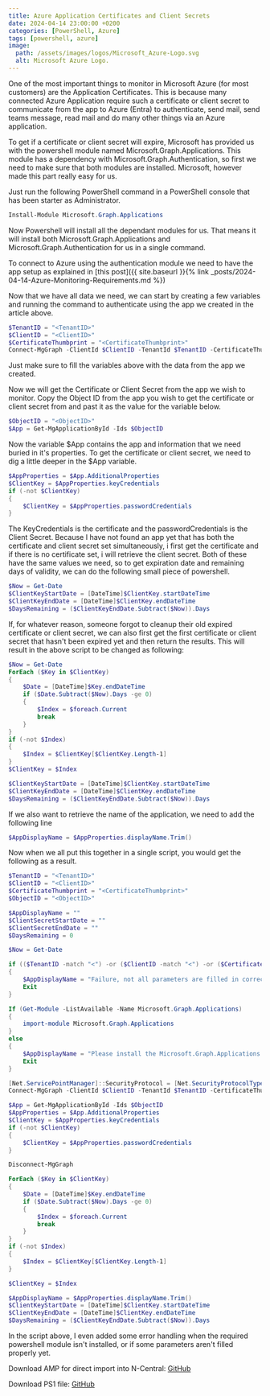 ```yaml
---
title: Azure Application Certificates and Client Secrets
date: 2024-04-14 23:00:00 +0200
categories: [PowerShell, Azure]
tags: [powershell, azure]
image:
  path: /assets/images/logos/Microsoft_Azure-Logo.svg
  alt: Microsoft Azure Logo.
---
```

One of the most important things to monitor in Microsoft Azure (for most customers) are the Application Certificates. This is because many connected Azure Application require such a certificate or client secret to communicate from the app to Azure (Entra) to authenticate, send mail, send teams message, read mail and do many other things via an Azure application.

To get if a certificate or client secret will expire, Microsoft has provided us with the powershell module named Microsoft.Graph.Applications.
This module has a dependency with Microsoft.Graph.Authentication, so first we need to make sure that both modules are installed. Microsoft, however made this part really easy for us.

Just run the following PowerShell command in a PowerShell console that has been starter as Administrator.
```powershell
Install-Module Microsoft.Graph.Applications
```

Now Powershell will install all the dependant modules for us. That means it will install both Microsoft.Graph.Applications and Microsoft.Graph.Authentication for us in a single command.

To connect to Azure using the authentication module we need to have the app setup as explained in [this post]({{ site.baseurl }}{% link _posts/2024-04-14-Azure-Monitoring-Requirements.md %})

Now that we have all data we need, we can start by creating a few variables and running the command to authenticate using the app we created in the article above.
```powershell
$TenantID = "<TenantID>"
$ClientID = "<ClientID>"
$CertificateThumbprint = "<CertificateThumbprint>"
Connect-MgGraph -ClientId $ClientID -TenantId $TenantID -CertificateThumbprint $CertificateThumbprint -Environment Global
```
Just make sure to fill the variables above with the data from the app we created.

Now we will get the Certificate or Client Secret from the app we wish to monitor. Copy the Object ID from the app you wish to get the certificate or client secret from and past it as the value for the variable below.
```powershell
$ObjectID = "<ObjectID>"
$App = Get-MgApplicationById -Ids $ObjectID
```

Now the variable $App contains the app and information that we need buried in it's properties.
To get the certificate or client secret, we need to dig a little deeper in the $App variable.
```powershell
$AppProperties = $App.AdditionalProperties
$ClientKey = $AppProperties.keyCredentials
if (-not $ClientKey)
{
    $ClientKey = $AppProperties.passwordCredentials
}
```

The KeyCredentials is the certificate and the passwordCredentials is the Client Secret.
Because I have not found an app yet that has both the certificate and client secret set simultaneously, i first get the certificate and if there is no certificate set, i will retrieve the client secret.
Both of these have the same values we need, so to get expiration date and remaining days of validity, we can do the following small piece of powershell.
```powershell
$Now = Get-Date
$ClientKeyStartDate = [DateTime]$ClientKey.startDateTime
$ClientKeyEndDate = [DateTime]$ClientKey.endDateTime
$DaysRemaining = ($ClientKeyEndDate.Subtract($Now)).Days
```
If, for whatever reason, someone forgot to cleanup their old expired certificate or client secret, we can also first get the first certificate or client secret that hasn't been expired yet and then return the results.
This will result in the above script to be changed as following:
```powershell
$Now = Get-Date
ForEach ($Key in $ClientKey)
{
	$Date = [DateTime]$Key.endDateTime
	if ($Date.Subtract($Now).Days -ge 0)
	{
		$Index = $foreach.Current
		break
	}
}
if (-not $Index)
{
	$Index = $ClientKey[$ClientKey.Length-1]
}
$ClientKey = $Index

$ClientKeyStartDate = [DateTime]$ClientKey.startDateTime
$ClientKeyEndDate = [DateTime]$ClientKey.endDateTime
$DaysRemaining = ($ClientKeyEndDate.Subtract($Now)).Days
```

If we also want to retrieve the name of the application, we need to add the following line
```powershell
$AppDisplayName = $AppProperties.displayName.Trim()
```

Now when we all put this together in a single script, you would get the following as a result.
```powershell
$TenantID = "<TenantID>"
$ClientID = "<ClientID>"
$CertificateThumbprint = "<CertificateThumbprint>"
$ObjectID = "<ObjectID>"

$AppDisplayName = ""
$ClientSecretStartDate = ""
$ClientSecretEndDate = ""
$DaysRemaining = 0

$Now = Get-Date

if (($TenantID -match "<") -or ($ClientID -match "<") -or ($CertificateThumbprint -match "<") -or ($ObjectID -match "<"))
{
    $AppDisplayName = "Failure, not all parameters are filled in correctly"
    Exit
}

If (Get-Module -ListAvailable -Name Microsoft.Graph.Applications)
{
    import-module Microsoft.Graph.Applications
}
else
{
    $AppDisplayName = "Please install the Microsoft.Graph.Applications Powershell module on the executing server"
    Exit
}

[Net.ServicePointManager]::SecurityProtocol = [Net.SecurityProtocolType]::Tls12
Connect-MgGraph -ClientId $ClientID -TenantId $TenantID -CertificateThumbprint $CertificateThumbprint -Environment Global | Out-Null

$App = Get-MgApplicationById -Ids $ObjectID
$AppProperties = $App.AdditionalProperties
$ClientKey = $AppProperties.keyCredentials
if (-not $ClientKey)
{
    $ClientKey = $AppProperties.passwordCredentials
}

Disconnect-MgGraph

ForEach ($Key in $ClientKey)
{
	$Date = [DateTime]$Key.endDateTime
	if ($Date.Subtract($Now).Days -ge 0)
	{
		$Index = $foreach.Current
		break
	}
}
if (-not $Index)
{
	$Index = $ClientKey[$ClientKey.Length-1]
}

$ClientKey = $Index

$AppDisplayName = $AppProperties.displayName.Trim()
$ClientKeyStartDate = [DateTime]$ClientKey.startDateTime
$ClientKeyEndDate = [DateTime]$ClientKey.endDateTime
$DaysRemaining = ($ClientKeyEndDate.Subtract($Now)).Days
```

In the script above, I even added some error handling when the required powershell module isn't installed, or if some parameters aren't filled properly yet.

Download AMP for direct import into N-Central: [GitHub](https://github.com/eagle00789/N-Central/blob/master/Azure%20Monitoring/Azure%20Application%20Certificate/Azure%20Application%20Certificate%20v2.amp)

Download PS1 file: [GitHub](https://github.com/eagle00789/N-Central/blob/master/Azure%20Monitoring/Azure%20Application%20Certificate/Azure%20Application%20Certificate%20v2.ps1)
